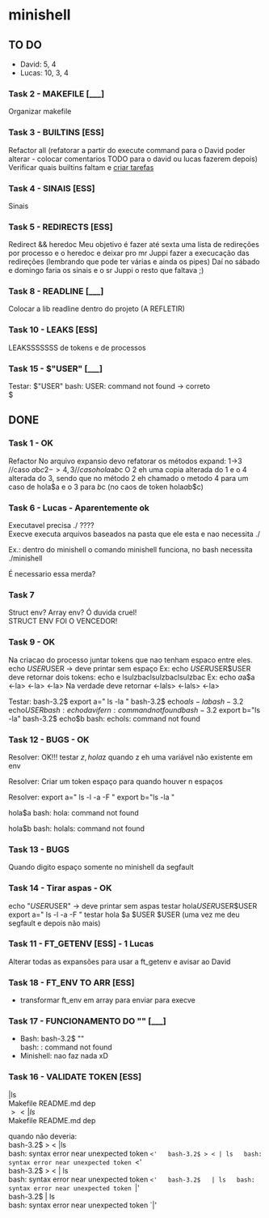 # minishell

## TO DO

- David: 5, 4
- Lucas: 10, 3, 4

### Task 2 - MAKEFILE [___]

Organizar makefile  

### Task 3 - BUILTINS [ESS]

Refactor all (refatorar a partir do execute command para o David poder alterar - colocar comentarios TODO para o david ou lucas fazerem depois)  
Verificar quais builtins faltam e [criar tarefas](https://github.com/dfneto/minishell/blob/main/src/builtin/builtin_todo.md)    

### Task 4 - SINAIS [ESS]

Sinais

### Task 5 - REDIRECTS [ESS]

Redirect && heredoc 
Meu objetivo é fazer até sexta uma lista de redireções por processo e o heredoc e deixar pro mr Juppi fazer a execucação das redireções (lembrando que pode ter várias e ainda os pipes)
Daí no sábado e domingo faria os sinais e o sr Juppi o resto que faltava ;)


### Task 8 - READLINE [___]

Colocar a lib readline dentro do projeto (A REFLETIR)

### Task 10 - LEAKS [ESS]

LEAKSSSSSSS de tokens e de processos



### Task 15 - $"USER" [___]
Testar:
$"USER"
bash: USER: command not found -> correto  
$


## DONE

### Task 1 - OK

Refactor
No arquivo expansio devo refatorar os métodos expand:
1->3 //caso $a$b$c
2->4,3 //caso hola$a$b$c
O 2 eh uma copia alterada do 1 e o 4 alterada do 3, sendo que no método 2 eh chamado o metodo 4 para um caso de hola$a e o 3 para $b$c (no caos de token hola$a$b$c)

### Task 6 - Lucas - Aparentemente ok

Executavel precisa ./ ????  
Execve executa arquivos baseados na pasta que ele esta e nao necessita ./  

Ex.: dentro do minishell o comando minishell funciona, no bash necessita ./minishell  

É necessario essa merda?  

### Task 7

Struct env? Array env? Ó duvida cruel!  
STRUCT ENV FOI O VENCEDOR!  


### Task 9 - OK
Na criacao do processo juntar tokens que nao tenham espaco entre eles.
echo $USER$USER -> deve printar sem espaço
Ex: echo $USER$USER$USER deve retornar dois tokens: echo e lsulzbaclsulzbaclsulzbac
Ex:
echo $a$a$a
<echo>
<ls>
<-la>
<ls>
<-la>
<ls>
<-la>
Na verdade deve retornar
<echo>
<ls> 
<-lals>
<-lals>
<-la>

Testar:
bash-3.2$ export a="    ls    -la   "
bash-3.2$ echo$a
ls -la
bash-3.2$ echo$USER
bash: echodavifern: command not found
bash-3.2$ export b="ls -la"
bash-3.2$ echo$b
bash: echols: command not found


### Task 12 - BUGS - OK
Resolver: OK!!!
testar $z, hola$z quando z eh uma variável não existente em env

Resolver:
Criar um token espaço para quando houver n espaços

Resolver:
export a="  ls   -l   -a  -F   "
export b="ls   -la  "

hola$a
bash: hola: command not found

hola$b
bash: holals: command not found  

### Task 13 - BUGS
Quando digito espaço somente no minishell da segfault  


### Task 14 - Tirar aspas - OK
echo "$USER$USER" -> deve printar sem aspas
testar hola$USER$USER$USER
export a="  ls   -l   -a  -F   "
testar hola $a $USER $USER (uma vez me deu segfault e depois não mais)  

### Task 11 - FT_GETENV [ESS] - 1 Lucas
Alterar todas as expansões para usar a ft_getenv e avisar ao David  

### Task 18 - FT_ENV TO ARR [ESS]

- transformar ft_env em array para enviar para execve  


### Task 17 - FUNCIONAMENTO DO "" [___]

- Bash: 
bash-3.2$ ""  
bash: : command not found  
- Minishell: nao faz nada xD  



### Task 16 - VALIDATE TOKEN [ESS]

|ls  
Makefile                README.md               dep       
$> < | ls$  
Makefile                README.md               dep   

quando não deveria:  
bash-3.2$ > < |ls  
bash: syntax error near unexpected token `<'  
bash-3.2$ > < | ls  
bash: syntax error near unexpected token `<'  
bash-3.2$  > < | ls  
bash: syntax error near unexpected token `<'  
bash-3.2$   | ls  
bash: syntax error near unexpected token `|'  
bash-3.2$   | ls  
bash: syntax error near unexpected token `|'  